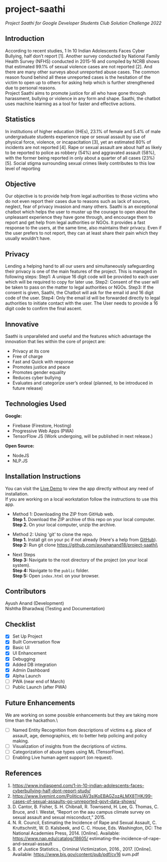 # project-saathi

*Project Saathi for Google Developer Students Club Solution Challenge 2022*
## Introduction
According to recent studies, 1 In 10 Indian Adolescents Faces Cyber Bullying, half don’t report [1].  Another survey conducted by National Family Health Survey (NFHS) conducted in 2015-16 and compiled by NCRB shows that  estimated 99.1% of sexual violence cases are not reported [2]. And there are many other surveys about unreported abuse cases.
The common reason found behind all these unreported cases is the hesitation of the victim to open up to others for asking help which is further strengthened due to personal reasons.  
Project Saathi aims to promote justice for all who have gone through harassment, bullying or violence in any form and shape. Saathi, the chatbot uses machine learning as a tool for faster and effective actions. 

## Statistics
In institutions of higher education (IHEs), 23.1% of female and 5.4% of male undergraduate students experience rape or sexual assault by use of physical force, violence, or incapacitation [3], yet an estimated 80% of incidents are not reported [4]. Rape or sexual assault are about half as likely to be reported to police as robbery (54%) and aggravated assault (58%), with the former being reported in only about a quarter of all cases (23%) [5]. Social stigma surrounding sexual crimes likely contributes to this low level of reporting

## Objective
Our objective is to provide help from legal authorities to those victims who do not even report their cases due to reasons such as lack of sources, neglect, fear of privacy invasion and many others.
Saathi is an exceptional chatbot which helps the user to muster up the courage to open about the unpleasant experience they have gone through, and encourage them to report and get help from legal authorities or NGOs. It provides a fast response to the users, at the same time, also maintains their privacy. Even if the user prefers to not report, they can at least share their pain which they usually wouldn’t have.

## Privacy
Lending a helping hand to all our users and simultaneously safeguarding their privacy is one of the main features of the project. This is managed in following steps: 
Step1: A unique 16 digit code will be provided to each user which will be required to copy for later use. 
Step2: Consent of the user will be taken to pass on the matter to legal authorities or NGOs.
Step3: If the consent is given, Saathi, the Chatbot will ask for the email id and 16 digit code of the user. 
Step4: Only the email id will be forwarded directly to legal authorities to initiate contact with the user. The User needs to provide a 16 digit code to confirm the final ascent.

## Innovative
Saathi is unparalleled and useful and the features which advantage the innovation that lies within the core of project are:
+ Privacy at its core
+ Free of charge
+ Fast and Quick with response
+ Promotes justice and peace
+ Promotes gender equality
+ Reduces cyber bullying
+ Evaluates and categorize user’s ordeal (planned, to be introduced in future release)

## Technologies Used
**Google:**
+ Firebase (Firestore, Hosting)
+ Progressive Web Apps (PWA)
+ TensorFlow JS (Work undergoing, will be published in next release.)

**Open Source:**
+ NodeJS
+ NLP.JS

## Installation Instructions
You can visit the [Live Demo](#live-demo) to view the app directly without any need of installation.\
If you are working on a local workstation follow the instructions to use this app.
+ Method 1: Downloading the ZIP from GitHub web.\
**Step 1.** Download the ZIP archive of this repo on your local computer.\
**Step 2.** On your local computer, unzip the archive.
+ Method 2: Using 'git' to clone the repo.\
**Step 1.** Install git on your pc if not already (Here's a help from [GitHub](https://github.com/git-guides/install-git)).\
**Step 2:** Run git clone https://github.com/ayushanand18/project-saathi\

+ Next Steps\
**Step 3:** Navigate to the root directory of the project (on your local system).\
**Step 4:** Navigate to the `public` folder.\
**Step 5:** Open `index.html` on your browser.

## Contributors
Ayush Anand (Development)\
Nishtha Bharadwaj (Testing and Documentation)

## Checklist
- [x] Set Up Project
- [x] Built Conversation flow
- [x] Basic UI
- [x] UI Enhancement
- [x] Debugging
- [x] Added DB integration
- [x] Admin Dashboard
- [x] Alpha Launch
- [ ] PWA (near end of March)
- [ ] Public Launch (after PWA)

## Future Enhancements
We are working on some possible enhancements but they are taking more time than the hackathon.\
- [ ] Named Entity Recognition from descriptions of victims e.g. place of assault, age, demographics, etc to better help policing and policy making.
- [ ] Visualization of insights from the decriptions of victims.
- [ ] Categorization of abuse types using ML (TensorFlow).
- [ ] Enabling Live human agent support (on request).

## References
1. https://www.indiaspend.com/1-in-10-indian-adolescents-faces-cyberbullying-half-dont-report-study/
2. https://www.livemint.com/Politics/AV3sIKoEBAGZozALMX8THK/99-cases-of-sexual-assaults-go-unreported-govt-data-shows/
3. D. Cantor, B. Fisher, S. H. Chibnall, R. Townsend, H. Lee, G. Thomas, C. Bruce, and I. Westat, “Report on the aau campus climate survey on sexual assault and sexual misconduct,” 2015. 
4.  N. R. Council, Estimating the Incidence of Rape and Sexual Assault, C. Kruttschnitt, W. D. Kalsbeek, and C. C. House, Eds. Washington, DC: The National Academies Press, 2014. [Online]. Available: https://www.nap.edu/catalog/18605/ estimating-the-incidence-of-rape-and-sexual-assault 
5.  B. of Justice Statistics., Criminal Victimization, 2016., 2017. [Online]. Available: https://www.bjs.gov/content/pub/pdf/cv16 sum.pdf